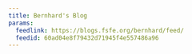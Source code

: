 ```yaml
---
title: Bernhard's Blog
params:
  feedlink: https://blogs.fsfe.org/bernhard/feed/
  feedid: 60ad04e8f79432d71945f4e557486a96
---
```

